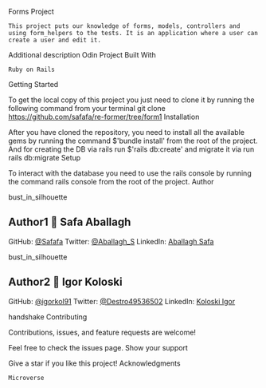 Forms Project

    This project puts our knowledge of forms, models, controllers and using form_helpers to the tests. It is an application where a user can create a user and edit it.

Additional description Odin Project
Built With

    Ruby on Rails

Getting Started

To get the local copy of this project you just need to clone it by running the following command from your terminal git clone https://github.com/safafa/re-former/tree/form1
Installation

After you have cloned the repository, you need to install all the available gems by running the command $'bundle install' from the root of the project. And for creating the DB via rails run $'rails db:create' and migrate it via run rails db:migrate
Setup

To interact with the database you need to use the rails console by running the command rails console from the root of the project.
Author

bust_in_silhouette 
## Author1 👤 **Safa Aballagh**
GitHub: [@Safafa](https://github.com/safafa)
Twitter: [@Aballagh_S](https://twitter.com/Aballagh_S)
LinkedIn: [Aballagh Safa](https://www.linkedin.com/in/aballaghsafa/)

bust_in_silhouette 
## Author2 👤 **Igor Koloski**
GitHub: [@igorkol91](https://github.com/igorkol91)
Twitter: [@Destro49536502](https://twitter.com/Destro49536502)
LinkedIn: [Koloski Igor](https://www.linkedin.com/in/igor-koloski-a754aa208/)


handshake Contributing

Contributions, issues, and feature requests are welcome!

Feel free to check the issues page.
Show your support

Give a star if you like this project!
Acknowledgments

    Microverse
